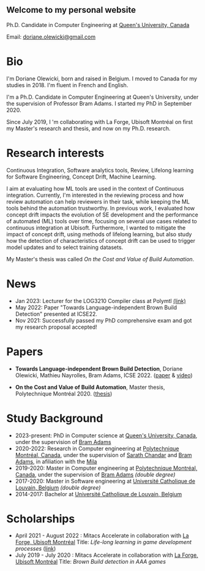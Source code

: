 ## Welcome to my personal website

Ph.D. Candidate in Computer Engineering at [Queen's University, Canada](https://www.queensu.ca/)

Email: <doriane.olewicki@gmail.com>

# Bio

I'm Doriane Olewicki, born and raised in Belgium. I moved to Canada for my studies in 2018. I'm fluent in French and English.

I'm a Ph.D. Candidate in Computer Engineering at Queen's University, under the supervision of Professor Bram Adams. I started my PhD in September 2020.

Since July 2019, I 'm collaborating with La Forge, Ubisoft Montréal on first my Master's research and thesis, and now on my Ph.D. research.

# Research interests

Continuous Integration, Software analytics tools, Review, Lifelong learning for Software Engineering, Concept Drift, Machine Learning.

I aim at evaluating how ML tools are used in the context of Continuous integration. 
Currently, I'm interested in the reviewing process and how review automation can help reviewers in their task, while keeping the ML tools behind the automation trustworthy.
In previous work, I evaluated how concept drift impacts the evolution of SE development and the performance of automated (ML) tools over time, focusing on several use cases related to continuous integration at Ubisoft. Furthermore, I wanted to mitigate the impact of concept drift, using methods of lifelong learning, but also study how the detection of characteristics of concept drift can be used to trigger model updates and to select training datasets.

My Master's thesis was called *On the Cost and Value of Build Automation*.

# News

- Jan 2023: Lecturer for the LOG3210 Compiler class at Polymtl [(link)](https://www.polymtl.ca/programmes/cours/elements-de-langages-et-compilateurs)
- May 2022: Paper "Towards Language-independent Brown Build Detection" presented at ICSE22. 
- Nov 2021: Successfully passed my PhD comprehensive exam and got my research proposal accepted!

# Papers

- **Towards Language-independent Brown Build Detection**,
Doriane Olewicki, Mathieu Nayrolles, Bram Adams,
ICSE 2022.
([paper](https://mcis.cs.queensu.ca/publications/2022/icse22.pdf) & [video](https://www.youtube.com/watch?v=H9rd7DG0tMQ&t=1s))

- **On the Cost and Value of Build Automation**, Master thesis, Polytechnique Montréal 2020. ([thesis](https://publications.polymtl.ca/5388/))

# Study Background


- 2023-present: PhD in Computer science at [Queen's University, Canada](https://www.queensu.ca/), under the supervision of [Bram Adams](https://mcis.cs.queensu.ca/bram.html)
- 2020-2022: Research in Computer engineering at [Polytechnique Montréal, Canada](https://www.polymtl.ca/), under the supervision of [Sarath Chandar](http://sarathchandar.in/) and [Bram Adams](https://mcis.cs.queensu.ca/bram.html), in afiliation with the [Mila](https://mila.quebec/)
- 2019-2020: Master in Computer engineering at [Polytechnique Montréal, Canada](https://www.polymtl.ca/), under the supervision of [Bram Adams](https://mcis.cs.queensu.ca/bram.html) *(double degree)*
- 2017-2020: Master in Software engineering at [Université Catholique de Louvain, Belgium](https://uclouvain.be/) *(double degree)*
- 2014-2017: Bachelor at [Université Catholique de Louvain, Belgium](https://uclouvain.be/)

# Scholarships
- April 2021 - August 2022 : Mitacs Accelerate in collaboration with [La Forge, Ubisoft Montréal](https://montreal.ubisoft.com/en/our-engagements/research-and-development/)
  Title: *Life-long learning in game development processes* ([link](https://www.mitacs.ca/fr/projects/life-long-learning-game-development-processes))
- July 2019 - July 2020 : Mitacs Accelerate in collaboration with [La Forge, Ubisoft Montréal](https://montreal.ubisoft.com/en/our-engagements/research-and-development/) 
  Title: *Brown Build detection in AAA games*

